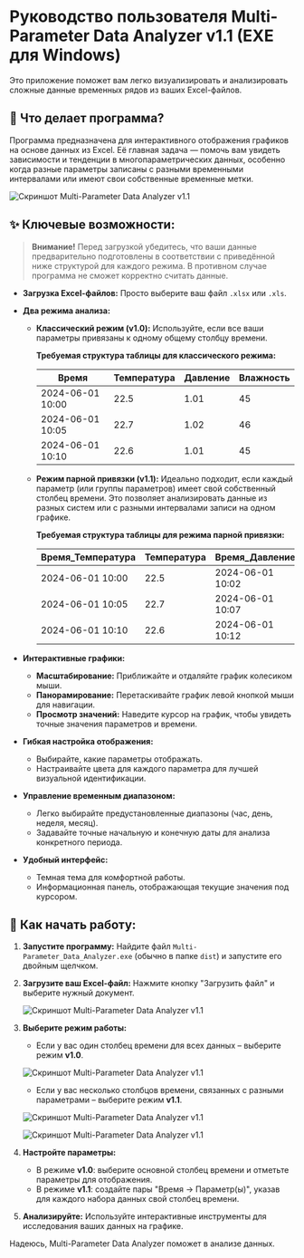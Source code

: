 # Руководство пользователя Multi-Parameter Data Analyzer v1.1 (EXE для Windows)

Это приложение поможет вам легко визуализировать и анализировать сложные данные временных рядов из ваших Excel-файлов.

## 🎯 Что делает программа?

Программа предназначена для интерактивного отображения графиков на основе данных из Excel. Её главная задача — помочь вам увидеть зависимости и тенденции в многопараметрических данных, особенно когда разные параметры записаны с разными временными интервалами или имеют свои собственные временные метки.

 ![Скриншот Multi-Parameter Data Analyzer v1.1](../assets/graf_csv_v1.1_screenshot.png)

## ✨ Ключевые возможности:

> **Внимание!** Перед загрузкой убедитесь, что ваши данные предварительно подготовлены в соответствии с приведённой ниже структурой для каждого режима. В противном случае программа не сможет корректно считать данные.

*   **Загрузка Excel-файлов:** Просто выберите ваш файл `.xlsx` или `.xls`.
*   **Два режима анализа:**
    *   **Классический режим (v1.0):** Используйте, если все ваши параметры привязаны к одному общему столбцу времени.

        **Требуемая структура таблицы для классического режима:**

        | Время              | Температура | Давление | Влажность |
        |--------------------|-------------|----------|-----------|
        | 2024-06-01 10:00   | 22.5        | 1.01     | 45        |
        | 2024-06-01 10:05   | 22.7        | 1.02     | 46        |
        | 2024-06-01 10:10   | 22.6        | 1.01     | 45        |

    *   **Режим парной привязки (v1.1):** Идеально подходит, если каждый параметр (или группы параметров) имеет свой собственный столбец времени. Это позволяет анализировать данные из разных систем или с разными интервалами записи на одном графике.

        **Требуемая структура таблицы для режима парной привязки:**

        | Время_Температура   | Температура | Время_Давление    | Давление | Время_Влажность    | Влажность |
        |--------------------|-------------|-------------------|----------|--------------------|-----------|
        | 2024-06-01 10:00   | 22.5        | 2024-06-01 10:02  | 1.01     | 2024-06-01 10:01   | 45        |
        | 2024-06-01 10:05   | 22.7        | 2024-06-01 10:07  | 1.02     | 2024-06-01 10:06   | 46        |
        | 2024-06-01 10:10   | 22.6        | 2024-06-01 10:12  | 1.01     | 2024-06-01 10:11   | 45        |

*   **Интерактивные графики:**
    *   **Масштабирование:** Приближайте и отдаляйте график колесиком мыши.
    *   **Панорамирование:** Перетаскивайте график левой кнопкой мыши для навигации.
    *   **Просмотр значений:** Наведите курсор на график, чтобы увидеть точные значения параметров и времени.
*   **Гибкая настройка отображения:**
    *   Выбирайте, какие параметры отображать.
    *   Настраивайте цвета для каждого параметра для лучшей визуальной идентификации.
*   **Управление временным диапазоном:**
    *   Легко выбирайте предустановленные диапазоны (час, день, неделя, месяц).
    *   Задавайте точные начальную и конечную даты для анализа конкретного периода.
*   **Удобный интерфейс:**
    *   Темная тема для комфортной работы.
    *   Информационная панель, отображающая текущие значения под курсором.

## 🚀 Как начать работу:

1.  **Запустите программу:** Найдите файл `Multi-Parameter_Data_Analyzer.exe` (обычно в папке `dist`) и запустите его двойным щелчком.
2.  **Загрузите ваш Excel-файл:** Нажмите кнопку "Загрузить файл" и выберите нужный документ.

    ![Скриншот Multi-Parameter Data Analyzer v1.1](../assets/graf_csv_v1.1_screenshot1.png)

3.  **Выберите режим работы:**
    *   Если у вас один столбец времени для всех данных – выберите режим **v1.0**.

    ![Скриншот Multi-Parameter Data Analyzer v1.1](../assets/graf_csv_v1.1_screenshot2.png)   

    *   Если у вас несколько столбцов времени, связанных с разными параметрами – выберите режим **v1.1**.

    ![Скриншот Multi-Parameter Data Analyzer v1.1](../assets/graf_csv_v1.1_screenshot3.png)   

    ![Скриншот Multi-Parameter Data Analyzer v1.1](../assets/graf_csv_v1.1_screenshot4.png)   


4.  **Настройте параметры:**
    *   В режиме **v1.0**: выберите основной столбец времени и отметьте параметры для отображения.
    *   В режиме **v1.1**: создайте пары "Время → Параметр(ы)", указав для каждого набора данных свой столбец времени.
5.  **Анализируйте:** Используйте интерактивные инструменты для исследования ваших данных на графике.



Надеюсь, Multi-Parameter Data Analyzer поможет в анализе данных.
